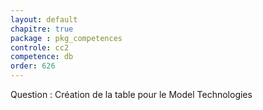 ```yaml
---
layout: default
chapitre: true
package : pkg_competences
controle: cc2
competence: db
order: 626
---
```



<!-- TODO db-2 : table Technologies -->
Question : Création de la table pour le Model Technologies

